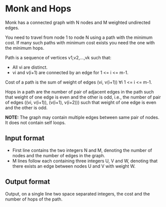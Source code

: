 # Monk and Hops

Monk has a connected graph with N nodes and M weighted undirected edges.

You need to travel from node 1 to node N using a path with the minimum cost. If many such paths with minimum cost exists you need the one with the minimum hops.

Path is a sequence of vertices v1,v2,...,vk such that:

- All vi are distinct.
- vi and v(i+1) are connected by an edge for 1 <= i <= m-1.

Cost of a path is the sum of weight of edges (vi, v(i+1)) ∀i 1 <= i <= m-1.

Hops in a path are the number of pair of adjacent edges in the path such that weight of one edge is even and the other is odd, i.e., the number of pair of edges ((vi, v(i+1)), (v(i+1), v(i+2))) such that weight of one edge is even and the other is odd.

**NOTE:** The graph may contain multiple edges between same pair of nodes. It does not contain self loops.

## Input format

- First line contains the two integers N and M, denoting the number of nodes and the number of edges in the graph.
- M lines follow each containing three integers U, V and W, denoting that there exists an edge between nodes U and V with weight W.

## Output format

Output, on a single line two space separated integers, the cost and the number of hops of the path.
